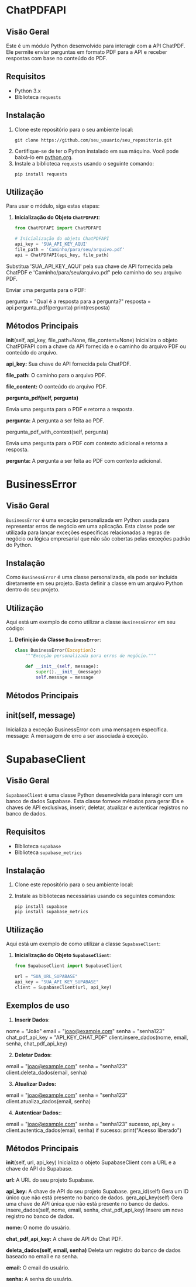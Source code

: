 # ChatPDFAPI

## Visão Geral
Este é um módulo Python desenvolvido para interagir com a API ChatPDF. Ele permite enviar perguntas em formato PDF para a API e receber respostas com base no conteúdo do PDF.

## Requisitos
- Python 3.x
- Biblioteca `requests`

## Instalação
1. Clone este repositório para o seu ambiente local:
    ```
    git clone https://github.com/seu_usuario/seu_repositorio.git
    ```
2. Certifique-se de ter o Python instalado em sua máquina. Você pode baixá-lo em [python.org](https://www.python.org/downloads/).
3. Instale a biblioteca `requests` usando o seguinte comando:
    ```
    pip install requests
    ```

## Utilização
Para usar o módulo, siga estas etapas:

1. **Inicialização do Objeto `ChatPDFAPI`**:
   
   ```python
   from ChatPDFAPI import ChatPDFAPI

   # Inicialização do objeto ChatPDFAPI
   api_key = 'SUA_API_KEY_AQUI'
   file_path = 'Caminho/para/seu/arquivo.pdf'
   api = ChatPDFAPI(api_key, file_path)

Substitua 'SUA_API_KEY_AQUI' pela sua chave de API fornecida pela ChatPDF e 'Caminho/para/seu/arquivo.pdf' pelo caminho do seu arquivo PDF.

Enviar uma pergunta para o PDF:

pergunta = "Qual é a resposta para a pergunta?"
resposta = api.pergunta_pdf(pergunta)
print(resposta)


## Métodos Principais

__init__(self, api_key, file_path=None, file_content=None)
Inicializa o objeto ChatPDFAPI com a chave da API fornecida e o caminho do arquivo PDF ou conteúdo do arquivo.

**api_key:** Sua chave de API fornecida pela ChatPDF.

**file_path:** O caminho para o arquivo PDF.

**file_content:** O conteúdo do arquivo PDF.

**pergunta_pdf(self, pergunta)**

Envia uma pergunta para o PDF e retorna a resposta.

**pergunta:** A pergunta a ser feita ao PDF.

pergunta_pdf_with_context(self, pergunta)

Envia uma pergunta para o PDF com contexto adicional e retorna a resposta.

**pergunta:** A pergunta a ser feita ao PDF com contexto adicional.

# BusinessError

## Visão Geral
`BusinessError` é uma exceção personalizada em Python usada para representar erros de negócio em uma aplicação. Esta classe pode ser utilizada para lançar exceções específicas relacionadas a regras de negócio ou lógica empresarial que não são cobertas pelas exceções padrão do Python.

## Instalação
Como `BusinessError` é uma classe personalizada, ela pode ser incluída diretamente em seu projeto. Basta definir a classe em um arquivo Python dentro do seu projeto.

## Utilização
Aqui está um exemplo de como utilizar a classe `BusinessError` em seu código:

1. **Definição da Classe `BusinessError`**:

   ```python
   class BusinessError(Exception):
       """Exceção personalizada para erros de negócio."""

       def __init__(self, message):
           super().__init__(message)
           self.message = message
   
## Métodos Principais

## __init__(self, message)

Inicializa a exceção BusinessError com uma mensagem específica.
message: A mensagem de erro a ser associada à exceção.

# SupabaseClient

## Visão Geral
`SupabaseClient` é uma classe Python desenvolvida para interagir com um banco de dados Supabase. Esta classe fornece métodos para gerar IDs e chaves de API exclusivas, inserir, deletar, atualizar e autenticar registros no banco de dados.

## Requisitos
- Biblioteca `supabase`
- Biblioteca `supabase_metrics`

## Instalação
1. Clone este repositório para o seu ambiente local:

2. Instale as bibliotecas necessárias usando os seguintes comandos:
    ```
    pip install supabase
    pip install supabase_metrics
    ```

## Utilização
Aqui está um exemplo de como utilizar a classe `SupabaseClient`:

1. **Inicialização do Objeto `SupabaseClient`**:

   ```python
   from SupabaseClient import SupabaseClient

   url = "SUA_URL_SUPABASE"
   api_key = "SUA_API_KEY_SUPABASE"
   client = SupabaseClient(url, api_key)

## Exemplos de uso

1. **Inserir Dados**:
   
nome = "João"
email = "joao@example.com"
senha = "senha123"
chat_pdf_api_key = "API_KEY_CHAT_PDF"
client.insere_dados(nome, email, senha, chat_pdf_api_key)

2. **Deletar Dados**:

email = "joao@example.com"
senha = "senha123"
client.deleta_dados(email, senha)

3. **Atualizar Dados:**
   
email = "joao@example.com"
senha = "senha123"
client.atualiza_dados(email, senha)

4. **Autenticar Dados:**:

email = "joao@example.com"
senha = "senha123"
sucesso, api_key = client.autentica_dados(email, senha)
if sucesso:
    print("Acesso liberado")


## Métodos Principais
__init__(self, url, api_key)
Inicializa o objeto SupabaseClient com a URL e a chave de API do Supabase.

**url:** A URL do seu projeto Supabase.

**api_key:** A chave de API do seu projeto Supabase.
gera_id(self)
Gera um ID único que não está presente no banco de dados.
gera_api_key(self)
Gera uma chave de API única que não está presente no banco de dados.
insere_dados(self, nome, email, senha, chat_pdf_api_key)
Insere um novo registro no banco de dados.

**nome:** O nome do usuário.

**chat_pdf_api_key:** A chave de API do Chat PDF.

**deleta_dados(self, email, senha)** Deleta um registro do banco de dados baseado no email e na senha.

**email:** O email do usuário.

**senha:** A senha do usuário.
